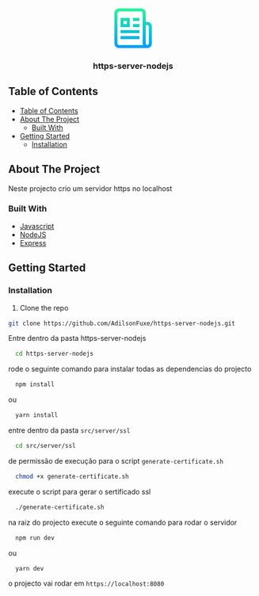 
<!-- PROJECT LOGO -->
<br />
<p align="center">
  <img src="docs/logo.png" alt="Logo" width="80" height="80">
  <h3 align="center">https-server-nodejs</h3>
</p>



<!-- TABLE OF CONTENTS -->
## Table of Contents

- [Table of Contents](#table-of-contents)
- [About The Project](#about-the-project)
  - [Built With](#built-with)
- [Getting Started](#getting-started)
  - [Installation](#installation)



<!-- ABOUT THE PROJECT -->
## About The Project

Neste projecto crio um servidor https no localhost

### Built With

* [Javascript](https://nodejs.org/)
* [NodeJS](https://nodejs.org/)
* [Express](https://nodejs.org/)


<!-- GETTING STARTED -->
## Getting Started


### Installation

1. Clone the repo
```sh
git clone https://github.com/AdilsonFuxe/https-server-nodejs.git
```

Entre dentro da pasta https-server-nodejs
```sh
  cd https-server-nodejs
```
rode o seguinte comando para instalar todas as dependencias do projecto 

```sh
  npm install
```
ou
```sh
  yarn install
```

entre dentro da pasta `src/server/ssl`
```sh
  cd src/server/ssl
```
de permissão de execução para o script `generate-certificate.sh`
```sh
  chmod +x generate-certificate.sh
```
execute o script para gerar o sertificado ssl

```sh
  ./generate-certificate.sh
```
na raiz do projecto execute o seguinte comando para rodar o servidor

```sh
  npm run dev
```
ou
```sh
  yarn dev
```

o projecto vai rodar em `https://localhost:8080`